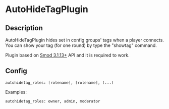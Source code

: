 # AutoHideTagPlugin

## Description

AutoHideTagPlugin hides set in config groups' tags when a player connects.
You can show your tag (for one round) by type the "showtag" command.

Plugin based on [Smod 3.1.13+](https://github.com/Grover-c13/Smod2) API and it is required to work.

## Config

```
autohidetag_roles: [rolename], [rolename], (...)
```

Examples:
```
autohidetag_roles: owner, admin, moderator
```